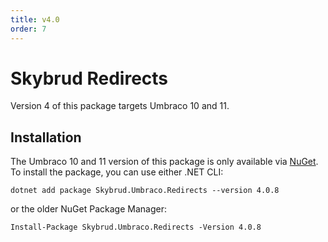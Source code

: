 ```yaml
---
title: v4.0
order: 7
---
```


# Skybrud Redirects

Version 4 of this package targets Umbraco 10 and 11.

## Installation

The Umbraco 10 and 11 version of this package is only available via [NuGet](https://www.nuget.org/packages/Skybrud.Umbraco.Redirects). To install the package, you can use either .NET CLI:

```
dotnet add package Skybrud.Umbraco.Redirects --version 4.0.8
```

or the older NuGet Package Manager:

```
Install-Package Skybrud.Umbraco.Redirects -Version 4.0.8
```
